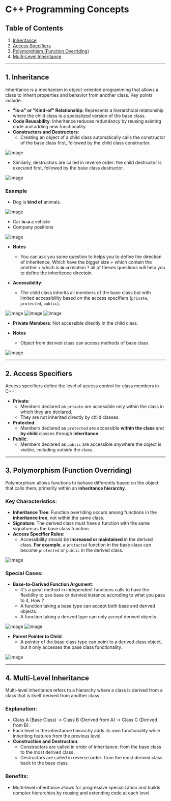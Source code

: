 # C++ Programming Concepts

## Table of Contents
1. [Inheritance](#1-inheritance)
2. [Access Specifiers](#2-access-specifiers)
3. [Polymorphism (Function Overriding)](#3-polymorphism-function-overriding)
4. [Multi-Level Inheritance](#4-multi-level-inheritance)

---

## 1. Inheritance
Inheritance is a mechanism in object-oriented programming that allows a class to inherit properties and behavior from another class. Key points include:

- **"Is-a" or "Kind-of" Relationship**: Represents a hierarchical relationship where the child class is a specialized version of the base class.
- **Code Reusability**: Inheritance reduces redundancy by reusing existing code and adding new functionality.
- **Constructors and Destructors**:
  - Creating an object of a child class automatically calls the constructor of the base class first, followed by the child class constructor.

![image](https://github.com/user-attachments/assets/8e0fc903-8fb0-40e2-8f42-e37482c96521)

  - Similarly, destructors are called in reverse order: the child destructor is executed first, followed by the base class destructor.

![image](https://github.com/user-attachments/assets/8c2f8c42-1cf7-4bc9-b9e8-4a6e6c9a79ea)

### Eaxmple
- Dog is **kind of** animals.

![image](https://github.com/user-attachments/assets/a61a1ea2-71c6-4d31-bf68-90f0f2988b91)

- Car **is-a** a vehicle   
- Company positions

![image](https://github.com/user-attachments/assets/24d89f51-64d7-434a-ad54-475ebb5f0d0f)

- **Notes**
  - You can ask you some question to helps you to define the direction of inheritence, Which have the bigger size + which contain the another + which is **is-a** relation ? all of theses questions will help you to define the inheritence directoin.

- **Accessibility**:
  - The child class inherits all members of the base class but with limited accessibility based on the access specifiers (`private`, `protected`, `public`).

![image](https://github.com/user-attachments/assets/4e292f55-e685-49b5-a78c-5bd885d54795)
![image](https://github.com/user-attachments/assets/a28bc51a-7ed2-4617-b868-fc8f49db6f0c)
![image](https://github.com/user-attachments/assets/8999c3f8-1005-4e11-bf6f-3f49a656b314)
    
- **Private Members**: Not accessible directly in the child class.

- **Notes**
  - Object from derived class can access methods of base class
    
![image](https://github.com/user-attachments/assets/9fc02762-26f5-4f8f-8dd2-4a11e7ee2426)

---

## 2. Access Specifiers
Access specifiers define the level of access control for class members in C++:

- **Private**:
  - Members declared as `private` are accessible only within the class in which they are declared.
  - They are not inherited directly by child classes.
- **Protected**:
  - Members declared as `protected` are accessible **within the class** and **by child** classes through **inheritance**.
- **Public**:
  - Members declared as `public` are accessible anywhere the object is visible, including outside the class.

---

## 3. Polymorphism (Function Overriding)
Polymorphism allows functions to behave differently based on the object that calls them, primarily within an **inheritance hierarchy**.

### Key Characteristics:
- **Inheritance Tree**: Function overriding occurs among functions in the **inheritance tree**, not within the same class.
- **Signature**: The derived class must have a function with the same signature as the base class function.
- **Access Specifier Rules**:
  - Accessibility should be **increased or maintained** in the derived class. **For example**, a `protected` function in the base class can become `protected` or `public` in the derived class.
    
 ![image](https://github.com/user-attachments/assets/d70a6bee-3989-46c9-ac27-9b8328a24851)

### Special Cases:
- **Base-to-Derived Function Argument**:
  - It's a great method in independent functions calls to have the flexbility to use base or dervied instance accroding to what you pass to it, How ?
  - A function taking a base type can accept both base and derived objects.
  - A function taking a derived type can only accept derived objects.

![image](https://github.com/user-attachments/assets/fea5f6c2-81c2-48b0-84ba-51d40ff336d7)
![image](https://github.com/user-attachments/assets/206bd956-09d0-41d3-99a7-26f3a2094cc8)
  
- **Parent Pointer to Child**:
  - A pointer of the base class type can point to a derived class object, but it only accesses the base class functionality.

![image](https://github.com/user-attachments/assets/624c8ea6-fe8c-4886-86fe-4f7d4ad93d1e)

---

## 4. Multi-Level Inheritance
Multi-level inheritance refers to a hierarchy where a class is derived from a class that is itself derived from another class.

### Explanation:
- Class A (Base Class) → Class B (Derived from A) → Class C (Derived from B).
- Each level in the inheritance hierarchy adds its own functionality while inheriting features from the previous level.
- **Construction and Destruction**:
  - Constructors are called in order of inheritance: from the base class to the most derived class.
  - Destructors are called in reverse order: from the most derived class back to the base class.

### Benefits:
- Multi-level inheritance allows for progressive specialization and builds complex hierarchies by reusing and extending code at each level.
